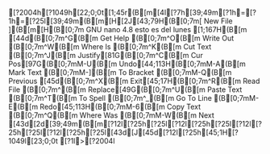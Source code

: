 [?2004h[?1049h[22;0;0t[1;45r(B[m[4l[?7h[39;49m[?1h=[?1h=[?25l[39;49m(B[m[H[2J[43;79H(B[0;7m[ New File ](B[m[H(B[0;7m  GNU nano 4.8                                                               esto es del lunes                                                                          [1;167H(B[m[44d(B[0;7m^G(B[m Get Help     (B[0;7m^O(B[m Write Out    (B[0;7m^W(B[m Where Is     (B[0;7m^K(B[m Cut Text     (B[0;7m^J(B[m Justify[81G(B[0;7m^C(B[m Cur Pos[97G(B[0;7mM-U(B[m Undo[44;113H(B[0;7mM-A(B[m Mark Text   (B[0;7mM-](B[m To Bracket  (B[0;7mM-Q(B[m Previous[45d(B[0;7m^X(B[m Exit[45;17H(B[0;7m^R(B[m Read File    (B[0;7m^\(B[m Replace[49G(B[0;7m^U(B[m Paste Text   (B[0;7m^T(B[m To Spell     (B[0;7m^_(B[m Go To Line   (B[0;7mM-E(B[m Redo[45;113H(B[0;7mM-6(B[m Copy Text   (B[0;7m^Q(B[m Where Was    (B[0;7mM-W(B[m Next[43d[2d[39;49m(B[m[?12l[?25h[?25l[?12l[?25h[?25l[?12l[?25h[?25l[?12l[?25h[?25l[43d[J[45d[?12l[?25h[45;1H[?1049l[23;0;0t[?1l>[?2004l